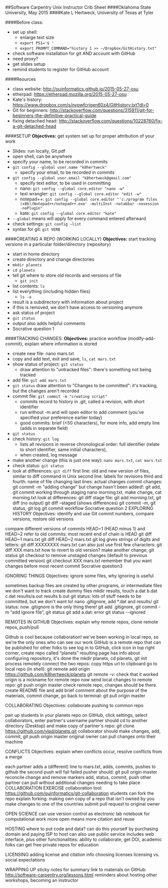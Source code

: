 ##Software Carpentry Unix Instructor Crib Sheet
####Oklahoma State University, May 2015
####Kate L Hertweck, University of Texas at Tyler

####Before class:
* set up shell:
	* enlarge text size
	* `export PS1='$ '`
	* `export PROMPT_COMMAND="history 1 >> ~/Dropbox/GitHistory.txt"`
* check software installation for git AND account with GitHub
* need proxy?
* get slides setup
* remind students to register for GitHub account

####Reources
* class website: http://ouinformatics.github.io/2015-05-27-osu 
* etherpad: https://etherpad.mozilla.org/2015-05-27-osu
* Kate's history: https://www.dropbox.com/s/nvpwfcrjgen60z4/GitHistory.txt?dl=0 
* Git for beginners: http://stackoverflow.com/questions/315911/git-for-beginners-the-definitive-practical-guide 
* fixing detached head: http://stackoverflow.com/questions/10228760/fix-a-git-detached-head 
	
####SETUP
**Objectives:** get system set up for proper attribution of your work

* Slides: run locally, Git.pdf
* open shell, can be anywhere
* specify your name, to be recorded in commits
* `git config --global user.name "k8hertweck"`
	* specify your email, to be recorded in commits
* `git config --global user.email "k8hertweck@gmail.com"`
	* specify text editor, to be used in committing
	* nano: `git config --global core.editor "nano -w"`
	* text wrangler: `git config --global core.editor "edit -w"`
	* notepad++: `git config --global core.editor "'c:/program files (x86)/Notepad++/notepad++.exe' -multiInst -notabbar -nosession -noPlugin"`
	* kate: `git config --global core.editor "kate"`
* `--global` means will apply for every command entered afterward
* check settings: `git config –list`
* syntax for git: `git VERB`	

####CREATING A REPO (WORKING LOCALLY)
**Objectives:** start tracking versions in a particular folder/directory (repository)

* start in home directory
* create directory and change directories
* `mkdir planets`
* `cd planets`
* tell git where to store old records and versions of file
	* `git init`
* list contents: `ls`
* list everything (including hidden files)
	* `ls -a`
* result is a subdirectory with information about project
* if this is removed, we don't have access to versioning anymore
* ask status of project
* `git status`
* output also adds helpful comments
* Socrative question 1

####TRACKING CHANGES: 
**Objectives:** practice workflow (modify-add-commit), explain where information is stored

* create new file: nano mars.txt
* copy and add text, exit and save, `ls`, `cat mars.txt`
* show status of project: `git status`
	* draw attention to "untracked files": there's something not being tracked
* add file: `git add mars.txt`
* `git status` draw attention to "Changes to be committed": it's tracking, but the changes aren't recorded
* commit file: `git commit -m "creating script"`
	* commits record to history in .git, called a revision, with short identifier
	* run without -m and will open editor to add comment (you've specified your preference earlier today)
	* good commits: brief (<50 characters), for more info, add empty line (adds in separate field)
* `git status`
* check history: `git log`
	* lists all revisions in reverse chronological order: full identifier (relate to short identifier, same initial characters),
	* when created, log message
* make another change (this is just one way): `nano mars.txt`, `cat mars.txt`
* check status: `git status`
* look at differences: `git diff`
first line: old and new version of files, similar to diff command in Unix
second line: labels for revisions
third and fourth: name of file changing
last lines: actual changes
commit changes: git commit -m "adding change"
but change hasn't been added!: git add, git commit
working through staging
nano morning.txt, make change, cat morning.txt
look at differences: git diff
stage file: git add morning.txt, git diff (no output)
git diff –staged (shows differences)
git commit -m, git status, git log
git commit workflow
Socrative question 2
EXPLORING HISTORY
Objectives: identify and use Git commit numbers, compare versions, restore old versions

compare different versions of commits
HEAD~1 (HEAD minus 1) and HEAD~2 refer to old commits: most recent end of chain is HEAD
git diff HEAD~1 mars.txt
git diff HEAD~2 mars.txt
git log gives strings of digits and letters: git diff XXXXXXXX mars.txt
can also just use first few characters: git diff XXX mars.txt
how to revert to old version?
make another change, git status
git checkout to remove unstaged changes (default to previous committed version)
git checkout XXX mars.txt
remember that you want changes before most recent commit 
Socrative question3

IGNORING THINGS
Objectives: ignore some files, why ignoring is useful

sometimes backup files are created by other programs, or intermediate files we don't want to track
create dummy files 
mkdir results, touch a.dat b.dat c.dat results/a.out results b.out
git status: lots of stuff needs to be committed, but we don't want to!
nano .gitignore, add *.dat and results/
git status: now .gitignore is the only thing there!
git add .gitignore, git commit -m “add ignore file”, git status
git add a.dat: error
git status --ignored



REMOTES IN GITHUB
Objectives: explain why remote repos, clone remote repos, push/pull

Github is cool because collaboration!
we've been working in local repo, so we're the only ones who can see our work
GitHub is a remote repo that can be published for other folks to see
log in to GitHub, click icon in top right corner, create repo called “planets”
resulting page has info about configuring repository, it's done the mkdir planets, cd planets, git init process remotely
connect the two repos: copy https url to clipboard
go to local repo (in shell): git remote add origin https://github.com/k8hertweck/planets
git remote -v: check that it worked
origin is a nickname for remote repo
now send local changes to remote repo: git push origin master
check remote repo, changes should be there.
create README file and add brief comment about the purpose of the materials, commit change, go back to terminal: git pull origin master

COLLABORATING
Objectives: collaborate pushing to common repo

pair up students
in your planets repo on GitHub, click settings, select collaborators, enter partner's username
partner should cd to another directory (Desktop) and make copy of partner's repo: git clone https://github.com/vlad/planets.git
collaborator should make changes, add, commit, git push origin master
original owner can pull changes onto their machine

CONFLICTS
Objectives: explain when conflicts occur, resolve conflicts from a merge

each partner adds a (different) line to mars.txt, adds, commits, pushes to github
the second push will fail
failed pusher should: git pull origin master
reconcile change and remove markers
add, status, commit, push
other partner can pull without additional changes needing to take place
COLLABORATION EXERCISE
collaboration tool: https://github.com/ouinformatics/git-collaboration 
students can fork the repo 
explain forking: making own copy of a repo that isn't owned by you
make changes to one of the countries
submit pull request to original owner

OPEN SCIENCE
can use version control as electronic lab notebook for computational work
more open means more citation and reuse

HOSTING
where to put code and data?
can do this yourself by purchasing domain and paying ISP to host
can also use public service
includes web interface, plus other functionalities: ability to collaborate, get DOI, academic folks can get free private repos for education 

LICENSING
adding license and citation info
choosing licenses
licensing vs. social expectations

WRAPPING UP
sticky notes for summary
link to materials on GitHub: http://software-carpentry.org/lessons.html 
reminders about hosting other workshops, becoming an instructor
